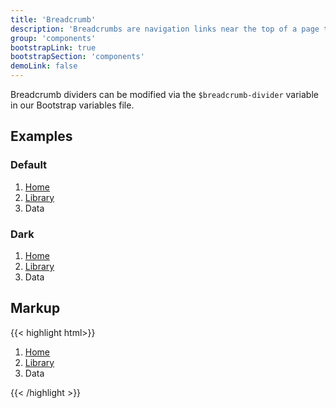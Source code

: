 ```yaml
---
title: 'Breadcrumb'
description: 'Breadcrumbs are navigation links near the top of a page to help orient users.'
group: 'components'
bootstrapLink: true
bootstrapSection: 'components'
demoLink: false
---
```


Breadcrumb dividers can be modified via the `$breadcrumb-divider` variable in our Bootstrap variables file.

## Examples 

### Default

<nav aria-label="breadcrumb">
    <ol class="breadcrumb">
        <li class="breadcrumb-item"><a class="breadcrumb-link" href="#">Home</a></li>
        <li class="breadcrumb-item"><a class="breadcrumb-link" href="#">Library</a></li>
        <li class="breadcrumb-item active" aria-current="page">Data</li>
    </ol>
</nav>

### Dark

<div class="bg-dark px-3 pt-1">
    <nav aria-label="breadcrumb">
        <ol class="breadcrumb breadcrumb-dark">
            <li class="breadcrumb-item"><a class="breadcrumb-link" href="#">Home</a></li>
            <li class="breadcrumb-item"><a class="breadcrumb-link" href="#">Library</a></li>
            <li class="breadcrumb-item active" aria-current="page">Data</li>
        </ol>
    </nav>
</div>

## Markup

{{< highlight html>}}
<nav aria-label="breadcrumb">
    <ol class="breadcrumb">
        <li class="breadcrumb-item"><a class="breadcrumb-link" href="#">Home</a></li>
        <li class="breadcrumb-item"><a class="breadcrumb-link" href="#">Library</a></li>
        <li class="breadcrumb-item active" aria-current="page">Data</li>
    </ol>
</nav>
{{< /highlight >}}

